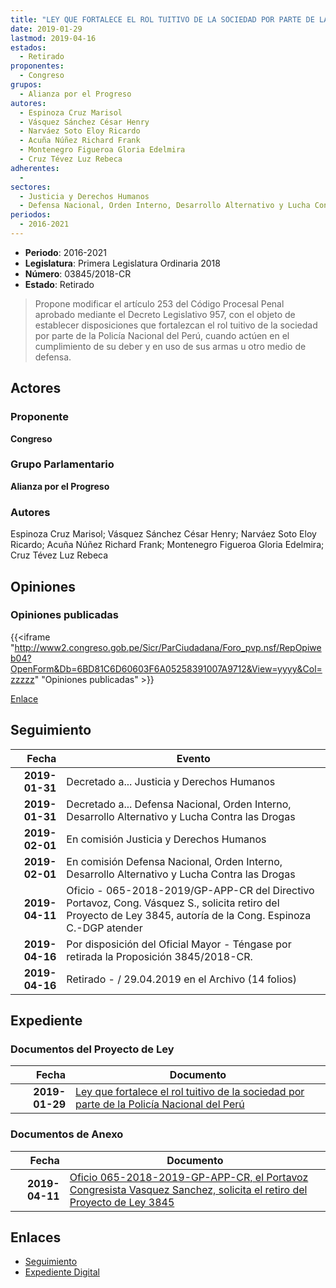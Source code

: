 ```yaml
---
title: "LEY QUE FORTALECE EL ROL TUITIVO DE LA SOCIEDAD POR PARTE DE LA POLICÍA NACIONAL DEL PERÚ"
date: 2019-01-29
lastmod: 2019-04-16
estados: 
  - Retirado
proponentes: 
  - Congreso
grupos: 
  - Alianza por el Progreso
autores: 
  - Espinoza Cruz Marisol
  - Vásquez Sánchez César Henry
  - Narváez Soto Eloy Ricardo
  - Acuña Núñez Richard Frank
  - Montenegro Figueroa Gloria Edelmira
  - Cruz Tévez Luz Rebeca
adherentes: 
  - 
sectores: 
  - Justicia y Derechos Humanos
  - Defensa Nacional, Orden Interno, Desarrollo Alternativo y Lucha Contra las Drogas
periodos: 
  - 2016-2021
---
```


- **Periodo**: 2016-2021
- **Legislatura**: Primera Legislatura Ordinaria 2018
- **Número**: 03845/2018-CR
- **Estado**: Retirado

> Propone modificar el artículo 253 del Código Procesal Penal aprobado mediante el Decreto Legislativo 957, con el objeto de establecer disposiciones que fortalezcan el rol tuitivo de la sociedad por parte de la Policía Nacional del Perú, cuando actúen en el cumplimiento de su deber y en uso de sus armas u otro medio de defensa.


## Actores

### Proponente

**Congreso**

### Grupo Parlamentario

**Alianza por el Progreso**

### Autores

Espinoza Cruz Marisol; Vásquez Sánchez César Henry; Narváez Soto Eloy Ricardo; Acuña Núñez Richard Frank; Montenegro Figueroa Gloria Edelmira; Cruz Tévez Luz Rebeca


## Opiniones

### Opiniones publicadas

{{<iframe "http://www2.congreso.gob.pe/Sicr/ParCiudadana/Foro_pvp.nsf/RepOpiweb04?OpenForm&Db=6BD81C6D60603F6A05258391007A9712&View=yyyy&Col=zzzzz" "Opiniones publicadas" >}}

[Enlace](http://www2.congreso.gob.pe/Sicr/ParCiudadana/Foro_pvp.nsf/RepOpiweb04?OpenForm&Db=6BD81C6D60603F6A05258391007A9712&View=yyyy&Col=zzzzz)

## Seguimiento

| Fecha | Evento |
|------:|--------|
| **2019-01-31** | Decretado a... Justicia y Derechos Humanos|
| **2019-01-31** | Decretado a... Defensa Nacional, Orden Interno, Desarrollo Alternativo y Lucha Contra las Drogas|
| **2019-02-01** | En comisión Justicia y Derechos Humanos|
| **2019-02-01** | En comisión Defensa Nacional, Orden Interno, Desarrollo Alternativo y Lucha Contra las Drogas|
| **2019-04-11** | Oficio - 065-2018-2019/GP-APP-CR del Directivo Portavoz, Cong. Vásquez S., solicita retiro del Proyecto de Ley 3845, autoría de la Cong. Espinoza C.-DGP atender|
| **2019-04-16** | Por disposición del Oficial Mayor - Téngase por retirada la Proposición 3845/2018-CR.|
| **2019-04-16** | Retirado - / 29.04.2019 en el Archivo (14 folios)|


## Expediente


### Documentos del Proyecto de Ley

| Fecha | Documento |
|------:|--------|
| **2019-01-29** | [Ley que fortalece el rol tuitivo de la sociedad por parte de la Policía Nacional del Perú](http://www.leyes.congreso.gob.pe/Documentos/2016_2021/Proyectos_de_Ley_y_de_Resoluciones_Legislativas/PL0384520190129.pdf) |

### Documentos de Anexo

| Fecha | Documento |
|------:|--------|
| **2019-04-11** | [Oficio 065-2018-2019-GP-APP-CR, el Portavoz Congresista Vasquez Sanchez, solicita el retiro del Proyecto de Ley 3845](http://www.leyes.congreso.gob.pe/Documentos/2016_2021/Oficios/Oficialia_Mayor/OFICIO-818-2018-2019-ADP-D-CR.pdf) |

## Enlaces 

- [Seguimiento](http://www2.congreso.gob.pe/Sicr/TraDocEstProc/CLProLey2016.nsf/f7fff46988ca05b1052578e100829cc7/2ac20b4f2e29359d052583920000e47f?OpenDocument)
- [Expediente Digital](http://www2.congreso.gob.pe/Sicr/TraDocEstProc/CLProLey2016.nsf/f7fff46988ca05b1052578e100829cc7/2ac20b4f2e29359d052583920000e47f?OpenDocument&Click=05257FB7005EB655.eb71d0cf91d8294e05256cdf006b5706/$Body/0.1C6C)
